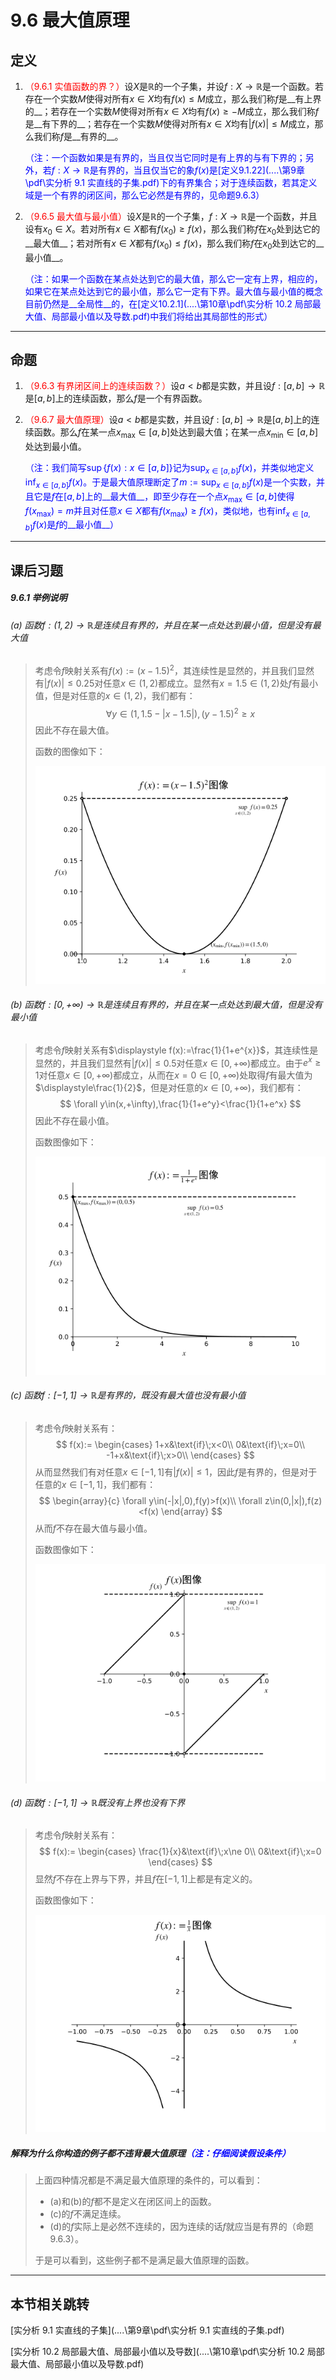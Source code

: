 # 9.6 最大值原理

## 定义

1. <font color=red>（9.6.1 实值函数的界？）</font>设$X$是$\mathbb R$的一个子集，并设$f:X\to\mathbb R$是一个函数。若存在一个实数$M$使得对所有$x\in X$均有$f(x)\leq M$成立，那么我们称$f$是__有上界的__；若存在一个实数$M$使得对所有$x\in X$均有$f(x)\geq -M$成立，那么我们称$f$是__有下界的__；若存在一个实数$M$使得对所有$x\in X$均有$|f(x)|\leq M$成立，那么我们称$f$是__有界的__。

   <font color=blue>（注：一个函数如果是有界的，当且仅当它同时是有上界的与有下界的；另外，若$f:X\to\mathbb R$是有界的，当且仅当它的象$f(x)$是[定义9.1.22](..\..\第9章\pdf\实分析 9.1 实直线的子集.pdf)下的有界集合；对于连续函数，若其定义域是一个有界的闭区间，那么它必然是有界的，见命题9.6.3）</font>

2. <font color=red>（9.6.5 最大值与最小值）</font>设$X$是$\mathbb R$的一个子集，$f:X\to\mathbb R$是一个函数，并且设有$x_0\in X$。若对所有$x\in X$都有$f(x_0)\geq f(x)$，那么我们称$f$在$x_0$处到达它的__最大值__；若对所有$x\in X$都有$f(x_0)\leq f(x)$，那么我们称$f$在$x_0$处到达它的__最小值__。

   <font color=blue>（注：如果一个函数在某点处达到它的最大值，那么它一定有上界，相应的，如果它在某点处达到它的最小值，那么它一定有下界。最大值与最小值的概念目前仍然是__全局性__的，在[定义10.2.1](..\..\第10章\pdf\实分析 10.2 局部最大值、局部最小值以及导数.pdf)中我们将给出其局部性的形式）</font>

---

## 命题

1. <font color=red>（9.6.3 有界闭区间上的连续函数？）</font>设$a<b$都是实数，并且设$f:[a,b]\to\mathbb R$是$[a,b]$上的连续函数，那么$f$是一个有界函数。
1. <font color=red>（9.6.7 最大值原理）</font>设$a<b$都是实数，并且设$f:[a,b]\to\mathbb R$是$[a,b]$上的连续函数。那么$f$在某一点$x_{\text{max}}\in[a,b]$处达到最大值；在某一点$x_{\text{min}}\in[a,b]$处达到最小值。

   <font color=blue>（注：我们简写$\sup\{f(x):x\in[a,b]\}$记为$\displaystyle\sup_{x\in[a,b]}f(x)$，并类似地定义$\displaystyle\inf_{x\in[a,b]}f(x)$。于是最大值原理断定了$\displaystyle m:=\sup_{x\in[a,b]}f(x)$是一个实数，并且它是$f$在$[a,b]$上的__最大值__，即至少存在一个点$x_{\text{max}}\in[a,b]$使得$f(x_{\text{max}})=m$并且对任意$x\in X$都有$f(x_{\text{max}})\geq f(x)$，类似地，也有$\displaystyle\inf_{x\in[a,b]}f(x)$是$f$的__最小值__）</font>

---

## 课后习题

##### 9.6.1 举例说明

###### (a) 函数$f:(1,2)\to\mathbb R$是连续且有界的，并且在某一点处达到最小值，但是没有最大值

> 考虑令$f$映射关系有$f(x):=(x-1.5)^2$，其连续性是显然的，并且我们显然有$|f(x)|\leq 0.25$对任意$x\in(1,2)$都成立。显然有$x=1.5\in(1,2)$处$f$有最小值，但是对任意的$x\in(1,2)$，我们都有：
> $$
> \forall y\in(1,1.5-|x-1.5|),(y-1.5)^2\geq x
> $$
> 因此不存在最大值。
>
> 函数的图像如下：
>
> ![9.6-example1](../img/9.6-example1.png)

###### (b) 函数$f:[0,+\infty)\to\mathbb R$是连续且有界的，并且在某一点处达到最大值，但是没有最小值

> 考虑令$f$映射关系有$\displaystyle f(x):=\frac{1}{1+e^{x}}$，其连续性是显然的，并且我们显然有$|f(x)|\leq 0.5$对任意$x\in[0,+\infty)$都成立。由于$e^{x}\geq 1$对任意$x\in[0,+\infty)$都成立，从而在$x=0\in [0,+\infty)$处取得$f$有最大值为$\displaystyle\frac{1}{2}$，但是对任意的$x\in[0,+\infty)$，我们都有：
> $$
> \forall y\in(x,+\infty),\frac{1}{1+e^y}<\frac{1}{1+e^x}
> $$
> 因此不存在最小值。
>
> 函数图像如下：
>
> ![9.6-example2](../img/9.6-example2.png)

###### (c) 函数$f:[-1,1]\to\mathbb R$是有界的，既没有最大值也没有最小值

> 考虑令$f$映射关系有：
> $$
> f(x):=
> \begin{cases}
> 1+x&\text{if}\;x<0\\
> 0&\text{if}\;x=0\\
> -1+x&\text{if}\;x>0\\
> \end{cases}
> $$
> 从而显然我们有对任意$x\in[-1,1]$有$|f(x)|\leq 1$，因此$f$是有界的，但是对于任意的$x\in[-1,1]$，我们都有：
> $$
> \begin{array}{c}
> \forall y\in(-|x|,0),f(y)>f(x)\\
> \forall z\in(0,|x|),f(z)<f(x)
> \end{array}
> $$
> 从而$f$不存在最大值与最小值。
>
> 函数图像如下：
>
> ![9.6-example3](../img/9.6-example3.png)

###### (d) 函数$f:[-1,1]\to\mathbb R$既没有上界也没有下界

> 考虑令$f$映射关系有：
> $$
> f(x):=
> \begin{cases}
> \frac{1}{x}&\text{if}\;x\ne 0\\
> 0&\text{if}\;x=0
> \end{cases}
> $$
> 显然$f$不存在上界与下界，并且$f$在$[-1,1]$上都是有定义的。
>
> 函数图像如下：
>
> ![9.6-example4](../img/9.6-example4.png)

##### 解释为什么你构造的例子都不违背最大值原理<font color=blue>（注：仔细阅读假设条件）</font>

> 上面四种情况都是不满足最大值原理的条件的，可以看到：
>
> * (a)和(b)的$f$都不是定义在闭区间上的函数。
> * (c)的$f$不满足连续。
> * (d)的$f$实际上是必然不连续的，因为连续的话$f$就应当是有界的（命题9.6.3）。
>
> 于是可以看到，这些例子都不是满足最大值原理的函数。

---

## 本节相关跳转

[实分析 9.1 实直线的子集](..\..\第9章\pdf\实分析 9.1 实直线的子集.pdf)

[实分析 10.2 局部最大值、局部最小值以及导数](..\..\第10章\pdf\实分析 10.2 局部最大值、局部最小值以及导数.pdf)
